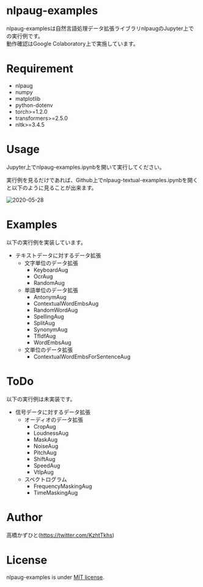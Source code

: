 # nlpaug-examples
nlpaug-examplesは自然言語処理データ拡張ライブラリnlpaugのJupyter上での実行例です。<br>
動作確認はGoogle Colaboratory上で実施しています。

# Requirement
 
* nlpaug
* numpy
* matplotlib
* python-dotenv
* torch>=1.2.0
* transformers>=2.5.0
* nltk>=3.4.5

# Usage
Jupyter上でnlpaug-examples.ipynbを開いて実行してください。

実行例を見るだけであれば、Github上でnlpaug-textual-examples.ipynbを開くと以下のように見ることが出来ます。

![2020-05-28](https://user-images.githubusercontent.com/37477845/83049589-617f0e80-a086-11ea-91ff-221238224d4d.png)

# Examples
以下の実行例を実装しています。

* テキストデータに対するデータ拡張
    * 文字単位のデータ拡張
        * KeyboardAug
        * OcrAug
        * RandomAug
    * 単語単位のデータ拡張
        * AntonymAug
        * ContextualWordEmbsAug
        * RandomWordAug
        * SpellingAug
        * SplitAug
        * SynonymAug
        * TfIdfAug
        * WordEmbsAug
    * 文単位のデータ拡張
        * ContextualWordEmbsForSentenceAug

# ToDo
以下の実行例は未実装です。

* 信号データに対するデータ拡張
    * オーディオのデータ拡張
        * CropAug
        * LoudnessAug
        * MaskAug
        * NoiseAug
        * PitchAug
        * ShiftAug
        * SpeedAug
        * VtlpAug
    * スペクトログラム
        * FrequencyMaskingAug
        * TimeMaskingAug

# Author
高橋かずひと(https://twitter.com/KzhtTkhs)

# License

nlpaug-examples is under [MIT license](LICENSE.md).
